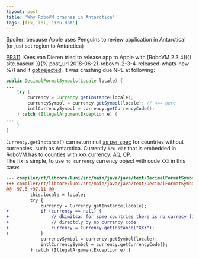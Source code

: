 ```yaml
---
layout: post
title: 'Why RoboVM crashes in Antarctica'
tags: [fix, lol, 'icu.dat']
---
```


Spoiler: because Apple uses Penguins to review application in Antarctica! (or just set region to Antarctica)  

[PR311](https://github.com/MobiVM/robovm/pull/311). Kees van Dieren tried to release app to Apple with [RoboVM 2.3.4]({{ site.baseurl }}{% post_url 2018-06-21-robovm-2-3-4-released-whats-new %}) and it [got rejected](https://gitter.im/MobiVM/robovm?at=5b2bfd8c72b31d3691e508a7). It was crashing due NPE at following:
```java
public DecimalFormatSymbols(Locale locale) {
...
    try {
        currency = Currency.getInstance(locale);
        currencySymbol = currency.getSymbol(locale); // <== here
        intlCurrencySymbol = currency.getCurrencyCode();
    } catch (IllegalArgumentException e) {
...
    }
}
```

`Currency.getInstance()` can return null [as per spec](https://docs.oracle.com/javase/7/docs/api/java/util/Currency.html#getInstance(java.util.Locale)) for countries without currencies, such as Antarctica. Currently `icu.dat` that is embedded in RoboVM has to counties with `XXX` currency: AQ, CP.  
The fix is simple, to use `no currency` currency object with code `XXX` in this case:
```patch
--- compiler/rt/libcore/luni/src/main/java/java/text/DecimalFormatSymbols.java	(date 1529655383000)
+++ compiler/rt/libcore/luni/src/main/java/java/text/DecimalFormatSymbols.java	(date 1529660632000)
@@ -97,6 +97,11 @@
         this.locale = locale;
         try {
             currency = Currency.getInstance(locale);
+            if (currency == null) {
+                // dkimitsa: for some countries there is no currecy like Antarctida AQ so pick currency
+                // directcly by no currency code
+                currency = Currency.getInstance("XXX");
+            }
             currencySymbol = currency.getSymbol(locale);
             intlCurrencySymbol = currency.getCurrencyCode();
         } catch (IllegalArgumentException e) {
```
